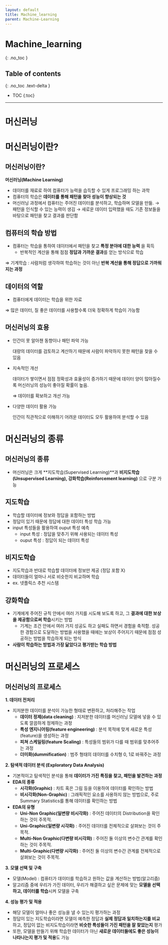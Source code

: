 ```yaml
---
layout: default
title: Machine_learning
parent: Machine-Learning
---
```


# Machine_learning
{: .no_toc }

## Table of contents
{: .no_toc .text-delta }

- TOC
{:toc}

---

# 머신러닝

# 머신러닝이란?

## 머신러닝이란?

**머신러닝(Machine Learning)**

- 데이터를 재료로 하여 컴퓨터가 능력을 습득할 수 있게 프로그래밍 하는 과학
- 컴퓨터의 학습은 **데이터를 통해 패턴을 찾아 성능이 향상되는 것**
- 머신러닝 과정에서 컴퓨터는 주어진 데이터를 분석하고, 학습하며 모델을 만듦. → 패턴을 인식할 수 있는 능력이 생김 → 새로운 데이터 입력했을 때도 기존 정보들을 바탕으로 패턴을 찾고 결과를 판단함

## 컴퓨터의 학습 방법

- 컴퓨터는 학습을 통하여 데이터에서 패턴을 찾고 **특정 분야에 대한 능력**
을 획득
    - 반복적인 계산을 통해 점점 **정답과 가까운 결과**를 얻는 방식으로 학습

⇒ 기계학습 : 사람처럼 생각하여 학습하는 것이 아닌 **반복 계산을 통해 정답으로 가까워지는 과정**

## 데이터의 역할

- 컴퓨터에게 데이터는 학습을 위한 자료

⇒ 많은 데이터, 질 좋은 데이터를 사용할수록 더욱 정확하게 학습이 가능함

## 머신러닝의 효용

- 인간이 못 알아챈 동향이나 패턴 파악 가능
    
    대량의 데이터를 검토하고 계산하기 때문에 사람이 파악하지 못한 패턴을 찾을 수 있음
    
- 지속적인 개선
    
    데이터가 쌓이면서 점점 정확성과 효율성이 증가하기 때문에 데이터 양이 많아질수록 머신러닝의 성능이 좋아질 확률이 높음.
    
    ⇒ 데이터를 확보하고 개선 가능
    
- 다양한 데이터 활용 가능
    
    인간이 직관적으로 이해하기 어려운 데이터도 모두 활용하여 분석할 수 있음
    

# 머신러닝의 종류

## 머신러닝의 종류

- 머신러닝은 크게 **지도학습(Supervised Learning)**과 **비지도학습(Unsupervised Learning), 강화학습(Reinforcement learning)** 으로 구분 가능

## 지도학습

- 학습할 데이터에 정보와 정답을 포함하는 방법
- 정답이 있기 때문에 정답에 대한 데이터 특성 학습 가능
- input 특성들을 활용하여 ouput 특성 예측
    - input 특성 : 정답을 맞추기 위해 사용되는 데이터 특성
    - ouput 특성 : 정답이 되는 데이터 특성

## 비지도학습

- 지도학습과 반대로 학습할 데이터에 정보만 제공 (정답 포함 X)
- 데이터들이 얼마나 서로 비슷한지 비교하며 학습
- ex. 넷플릭스 추천 시스템

## 강화학습

- 기계에게 주어진 규칙 안에서 여러 가지를 시도해 보도록 하고, 그 **결과에 대한 보상을 제공함으로써 학습**시키는 방법
    - 기계는 조건 안에서 여러 가지 성공도 하고 실패도 하면서 경험을 축적함. 성공한 경험으로 도달하는 방법을 사용했을 때에는 보상이 주어지기 때문에 점점 성공하는 방법을 학습하게 되는 방식
- **사람이 학습하는 방법과 가장 닮았다고 평가받는 학습 방법**

# 머신러닝의 프로세스

## 머신러닝의 프로세스

**1. 데이터 전처리**

- 지저분한 데이터를 분석이 가능한 형태로 변환하고, 처리해주는 작업
    - **데이터 정제(data cleaning)** : 지저분한 데이터를 머신러닝 모델에 넣을 수 있도록 깔끔하게 정제하는 과정
    - **특성 엔지니어링(feature engineering)** : 분석 목적에 맞게 새로운 특성(feature)을 생성하는 과정
    - **피쳐 스케일링(feature Scaling)** : 특성들의 범위가 다를 때 범위를 맞추어주는 과정
    - **더미화(dummification)** : 범주 형태의 데이터를 수치형 0, 1로 바꿔주는 과정

**2. 탐색적 데이터 분석 (Exploratory Data Analysis)**

- 기본적이고 탐색적인 분석을 통해 **데이터가 가진 특징을 찾고, 패턴을 발견하는 과정**
- **EDA의 종류**
    - **시각화(Graphic)** : 차트 혹은 그림 등을 이용하여 데이터를 확인하는 방법
    - **비시각화(Non-Graphic)** : 그래픽적인 요소를 사용하지 않는 방법으로, 주로 Summary Statistics를 통해 데이터를 확인하는 방법
- **EDA의 유형**
    - **Uni-Non Graphic(일변량 비시각화)** : 주어진 데이터의 Distribution을 확인하는 것이 주목적.
    - **Uni-Graphic(일변량 시각화)** : 주어진 데이터를 전체적으로 살펴보는 것이 주목적.
    - **Multi-Non Graphic(다변량 비시각화)** : 주어진 둘 이상의 변수간 관계를 확인하는 것이 주목적.
    - **Multi-Graphic(다변량 시각화)** : 주어진 둘 이상의 변수간 관계를 전체적으로 살펴보는 것이 주목적.

**3. 모델 선택 및 구축**

- 모델(Model) : 컴퓨터가 데이터를 학습하고 원하는 값을 계산하는 방법(알고리즘)
- 알고리즘 중에 우리가 가진 데이터, 우리가 해결하고 싶은 문제에 맞는 **모델을 선택하고, 데이터를 학습**시켜 모델을 구축

**4. 성능 평가 및 적용**

- 해당 모델이 얼마나 좋은 성능을 낼 수 있는지 평가하는 과정
- 정답이 있는 지도학습이라면 모델이 예측한 정답과 **실제 정답과 일치하는지를 비교**하고, 정답이 없는 비지도학습이라면 **비슷한 특성들이 가진 패턴을 잘 찾았는지** 평가
- 또한, 모델을 만들기 위해 학습한 데이터가 아닌 **새로운 데이터들에도 좋은 성능이 나타나는지 평가 및 적용**도 가능